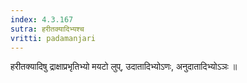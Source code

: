 ```yaml
---
index: 4.3.167
sutra: हरीतक्यादिभ्यश्च
vritti: padamanjari
---
```


 हरीतक्यादिषु द्राक्षाप्रभृतिभ्यो मयटो लुप्, उदातादिभ्योऽणः, अनुदातादिभ्योऽञः ॥